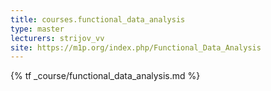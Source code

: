 ```yaml
---
title: courses.functional_data_analysis
type: master
lecturers: strijov_vv
site: https://m1p.org/index.php/Functional_Data_Analysis
---
```


{% tf _course/functional_data_analysis.md %}
